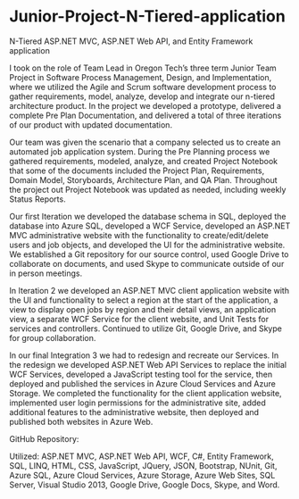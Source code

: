 Junior-Project-N-Tiered-application
=======================================================================

N-Tiered ASP.NET MVC, ASP.NET Web API, and Entity Framework application

I took on the role of Team Lead in Oregon Tech’s three term Junior Team Project in Software Process Management, Design, and Implementation, where we utilized the Agile and Scrum software development process to gather requirements, model, analyze, develop and integrate our n-tiered architecture product. In the project we developed a prototype, delivered a complete Pre Plan Documentation, and delivered a total of three iterations of our product with updated documentation.

Our team was given the scenario that a company selected us to create an automated job application system.  During the Pre Planning process we gathered requirements, modeled, analyze, and created Project Notebook that some of the documents included the Project Plan, Requirements, Domain Model, Storyboards, Architecture Plan, and QA Plan.  Throughout the project out Project Notebook was updated as needed, including weekly Status Reports.

Our first Iteration we developed the database schema in SQL, deployed the database into Azure SQL, developed a WCF Service, developed an ASP.NET MVC administrative website with the functionality to create/edit/delete users and job objects, and developed the UI for the administrative website.  We established a Git repository for our source control, used Google Drive to collaborate on documents, and used Skype to communicate outside of our in person meetings.

In Iteration 2 we developed an ASP.NET MVC client application website with the UI and functionality to select a region at the start of the application, a view to display open jobs by region and their detail views, an application view, a separate WCF Service for the client website, and Unit Tests for services and controllers.  Continued to utilize Git, Google Drive, and Skype for group collaboration.

In our final Integration 3 we had to redesign and recreate our Services.  In the redesign we developed ASP.NET Web API Services to replace the initial WCF Services, developed a JavaScript testing tool for the service, then deployed and published the services in Azure Cloud Services and Azure Storage.  We completed the functionality for the client application website, implemented user login permissions for the administrative site, added additional features to the administrative website, then deployed and published both websites in Azure Web.

GitHub Repository: 

Utilized: ASP.NET MVC, ASP.NET Web API, WCF, C#, Entity Framework, SQL, LINQ, HTML, CSS, JavaScript, JQuery, JSON, Bootstrap, NUnit, Git, Azure SQL, Azure Cloud Services, Azure Storage, Azure Web Sites, SQL Server, Visual Studio 2013, Google Drive, Google Docs, Skype, and Word.
